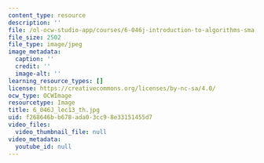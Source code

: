 ```yaml
---
content_type: resource
description: ''
file: /ol-ocw-studio-app/courses/6-046j-introduction-to-algorithms-sma-5503-fall-2005/f268646bb678ada03cc98e33151455d7_6_046J_lec13_th.jpg
file_size: 2502
file_type: image/jpeg
image_metadata:
  caption: ''
  credit: ''
  image-alt: ''
learning_resource_types: []
license: https://creativecommons.org/licenses/by-nc-sa/4.0/
ocw_type: OCWImage
resourcetype: Image
title: 6_046J_lec13_th.jpg
uid: f268646b-b678-ada0-3cc9-8e33151455d7
video_files:
  video_thumbnail_file: null
video_metadata:
  youtube_id: null
---
```


